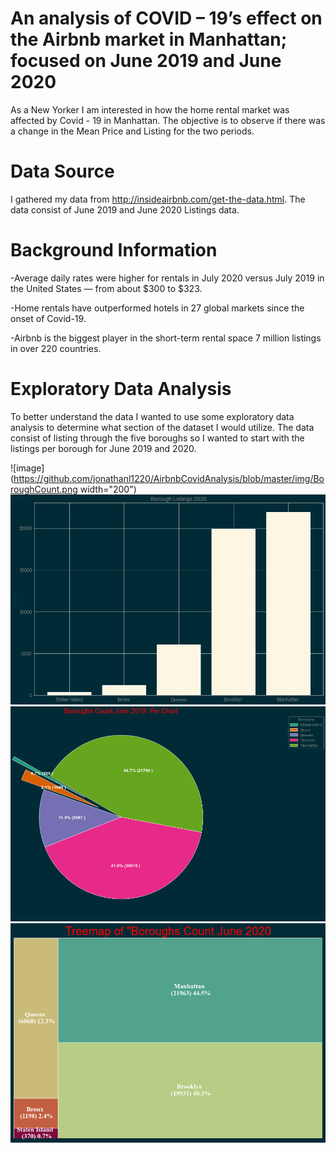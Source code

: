 # An analysis of COVID – 19’s effect on the Airbnb market in Manhattan; focused on June 2019 and June 2020
As a New Yorker I am interested in how the home rental market was affected by Covid - 19 in Manhattan. 
The objective is to observe if there was a change in the Mean Price and Listing for the two periods. 

# Data Source 
I gathered my data from http://insideairbnb.com/get-the-data.html.
The data consist of June 2019 and June 2020 Listings data.

# Background Information
-Average daily rates were higher for rentals in July 2020 versus July 2019 in the United States — from about $300 to $323. 

-Home rentals have outperformed hotels in 27 global markets since the onset of Covid-19.

-Airbnb is the biggest player in the short-term rental space 7 million listings in over 220 countries.

# Exploratory Data Analysis

To better understand the data I wanted to use some exploratory data analysis to determine what section of the dataset I  would utilize.
The data consist of listing through the five boroughs so I wanted to start with the listings per borough for June 2019 and 2020.

![image](https://github.com/jonathanl1220/AirbnbCovidAnalysis/blob/master/img/BoroughCount.png width="200")
![image](https://github.com/jonathanl1220/AirbnbCovidAnalysis/blob/master/img/BoroughCount2020.png)
![image](https://github.com/jonathanl1220/AirbnbCovidAnalysis/blob/master/img/PieChartJune2019.png) 
![image](https://github.com/jonathanl1220/AirbnbCovidAnalysis/blob/master/img/Treemap%20June%202020.png)

